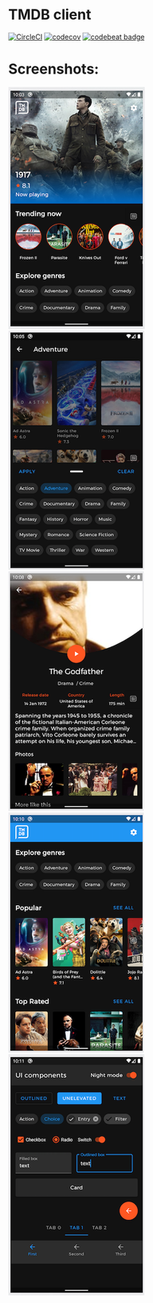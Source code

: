 # TMDB client

[![CircleCI](https://circleci.com/gh/ilya-rb/Tmdb-Client/tree/master.svg?style=svg)](https://circleci.com/gh/ilya-rb/Tmdb-Client/tree/master)
[![codecov](https://codecov.io/gh/ilya-rb/Tmdb-Client/branch/master/graph/badge.svg)](https://codecov.io/gh/ilya-rb/Tmdb-Client)
[![codebeat badge](https://codebeat.co/badges/0771fe58-3231-435b-bc9c-7bdd2d11a599)](https://codebeat.co/projects/github-com-ilya-rb-tmdb-client-master)

# Screenshots:
![1](https://github.com/ilya-rb/Tmdb-Client/blob/master/art/pic1.png)
![2](https://github.com/ilya-rb/Tmdb-Client/blob/master/art/pic2.png)
![3](https://github.com/ilya-rb/Tmdb-Client/blob/master/art/pic3.png)
![4](https://github.com/ilya-rb/Tmdb-Client/blob/master/art/pic4.png)
![5](https://github.com/ilya-rb/Tmdb-Client/blob/master/art/pic5.png)
